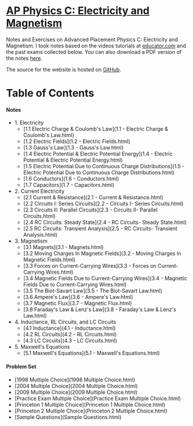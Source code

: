 # [AP Physics C: Electricity and Magnetism](https://em.shawnzhong.com)
Notes and Exercises on Advanced Placement Physics C: Electricity and Magnetism. I took notes based on the videos tutorials at [educator.com](https://www.educator.com/physics/ap-physics-c-electricity-magnetism/fullerton/) and the past exams collected below. You can also download a PDF version of the notes  <a href="AP-Physics-C-Electricity-and-Magnetism.pdf"  target="_blank" >here</a>. 

The source for the website is hosted on [GitHub](https://github.com/ShawnZhong/AP-Physics-C-Electricity-and-Magnetism). 

# Table of Contents

#### Notes

* 1\. Electricity
    * [1.1 Electric Charge & Coulomb's Law](1.1 - Electric Charge & Coulomb's Law.html)
    * [1.2 Electric Fields](1.2 - Electric Fields.html)
    * [1.3 Gauss's Law](1.3 - Gauss's Law.html)
    * [1.4 Electric Potential & Electric Potential Energy](1.4 - Electric Potential & Electric Potential Energy.html)
    * [1.5 Electric Potential Due to Continuous Charge Distributions](1.5 - Electric Potential Due to Continuous Charge Distributions.html)
    * [1.6 Conductors](1.6 - Conductors.html)
    * [1.7 Capacitors](1.7 - Capacitors.html)
* 2\. Current Electricity
    * [2.1 Current & Resistance](2.1 - Current & Resistance.html)
    * [2.2 Circuits I: Series Circuits](2.2 - Circuits I- Series Circuits.html)
    * [2.3 Circuits II: Parallel Circuits](2.3 - Circuits II- Parallel Circuits.html)
    * [2.4 RC Circuits: Steady State](2.4 - RC Circuits- Steady State.html)
    * [2.5 RC Circuits: Transient Analysis](2.5 - RC Circuits- Transient Analysis.html)
* 3\. Magnetism
    * [3.1 Magnets](3.1 - Magnets.html)
    * [3.2 Moving Charges In Magnetic Fields](3.2 - Moving Charges In Magnetic Fields.html)
    * [3.3 Forces on Current-Carrying Wires](3.3 - Forces on Current-Carrying Wires.html)
    * [3.4 Magnetic Fields Due to Current-Carrying Wires](3.4 - Magnetic Fields Due to Current-Carrying Wires.html)
    * [3.5 The Biot-Savart Law](3.5 - The Biot-Savart Law.html)
    * [3.6 Ampere's Law](3.6 - Ampere's Law.html)
    * [3.7 Magnetic Flux](3.7 - Magnetic Flux.html)
    * [3.8 Faraday's Law & Lenz's Law](3.8 - Faraday's Law & Lenz's Law.html)
* 4\. Inductance, RL Circuits, and LC Circuits
    * [4.1 Inductance](4.1 - Inductance.html)
    * [4.2 RL Circuits](4.2 - RL Circuits.html)
    * [4.3 LC Circuits](4.3 - LC Circuits.html)
* 5\. Maxwell's Equations
    * [5.1 Maxwell's Equations](5.1 - Maxwell's Equations.html)

#### Problem Set

* [1998 Multiple Choice](1998 Multiple Choice.html)
* [2004 Multiple Choice](2004 Multiple Choice.html)
* [2009 Multiple Choice](2009 Multiple Choice.html)
* [Practice Exam Multiple Choice](Practice Exam Multiple Choice.html)
* [Princeton 1 Multiple Choice](Princeton 1 Multiple Choice.html)
* [Princeton 2 Multiple Choice](Princeton 2 Multiple Choice.html)
* [Sample Questions](Sample Questions.html)
